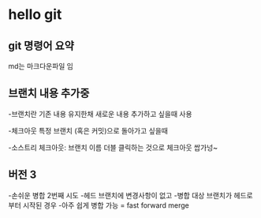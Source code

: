 # hello git

## git 명령어 요약

md는 마크다운파일 임

## 브랜치 내용 추가중

-브랜치란 기존 내용 유지한채 새로운 내용 추가하고 싶을때 사용

-체크아웃 특정 브랜치 (혹은 커밋)으로 돌아가고 싶을때

-소스트리 체크아웃: 브랜치 이름 더블 클릭하는 것으로 체크아웃 쌉가넝~

## 버전 3

-손쉬운 병합 2번째 시도 -헤드 브랜치에 변경사항이 없고 -병합 대상 브랜치가 헤드로부터 시작된 경우 -아주 쉽게 병합 가능 = fast forward merge
